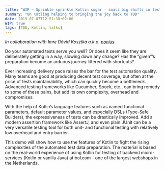 ```yaml
---
title: "WIP – Sprinkle sprinkle Kotlin sugar - small big shifts in test preparation"
summary: "On Kotling helping to bringing the joy back to TDD"
date: 2019-07-07T12:51:38+02:00
WIP: true
tags: [TDD, Kotlin, talks]
---
```


_In collaboration with Imre Dávid Kosztka a.k.a. [nonius](https://github.com/nonius)_

Do your automated tests serve you well? Or does it seem like they are deliberately getting in a way, slowing down any change? Has the “given”’s preparation become an arduous journey littered with shortcuts? 

Ever increasing delivery pace raises the bar for the test automation quality. Many teams are good at producing decent test coverage, but often at the price of tests maintainability, which can quickly become a bottleneck. Advanced testing frameworks like Cucumber, Spock, etc., can bring remedy to some of these pains, but add its own complexity, overhead and compromises.

With the help of Kotlin’s language features such as named functional parameters, default parameter values, and especially DSLs (Type-Safe Builders), the expressiveness of tests can be drastically improved. Add a modern assertion framework like AssertJ, and even plain JUnit can be a very versatile testing tool for both unit- and functional testing with relatively low overhead and entry barrier.

This demo will show how to use the features of Kotlin to fight the rising complexities of the automated test data preparation. The material is based on the real-world experience of using Kotlin for testing of backend micro-services (Kotlin or vanilla Java) at bol.com - one of the largest webshops in the Netherlands.